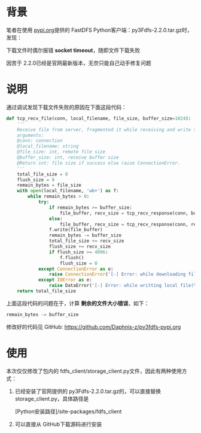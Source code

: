 # 背景

笔者在使用 [pypi.org](https://pypi.org/project/py3Fdfs/#modal-close)提供的 FastDFS Python客户端：py3Fdfs-2.2.0.tar.gz时，发现：

  下载文件时偶尔报错 **socket timeout**，随即文件下载失败

因苦于 2.2.0已经是官网最新版本，无奈只能自己动手修复问题



# 说明

通过调试发现下载文件失败的原因在下面这段代码：

```python
def tcp_recv_file(conn, local_filename, file_size, buffer_size=1024):
    '''
    Receive file from server, fragmented it while receiving and write to disk.
    arguments:
    @conn: connection
    @local_filename: string
    @file_size: int, remote file size
    @buffer_size: int, receive buffer size
    @Return int: file size if success else raise ConnectionError.
    '''
    total_file_size = 0
    flush_size = 0
    remain_bytes = file_size
    with open(local_filename, 'wb+') as f:
        while remain_bytes > 0:
            try:
                if remain_bytes >= buffer_size:
                    file_buffer, recv_size = tcp_recv_response(conn, buffer_size, buffer_size)
                else:
                    file_buffer, recv_size = tcp_recv_response(conn, remain_bytes, buffer_size)
                f.write(file_buffer)
                remain_bytes -= buffer_size
                total_file_size += recv_size
                flush_size += recv_size
                if flush_size >= 4096:
                    f.flush()
                    flush_size = 0
            except ConnectionError as e:
                raise ConnectionError('[-] Error: while downloading file(%s).' % e.args)
            except IOError as e:
                raise DataError('[-] Error: while writting local file(%s).' % e.args)
    return total_file_size
```

上面这段代码的问题在于，计算 **剩余的文件大小错误**，如下：

```python
remain_bytes -= buffer_size
```

修改好的代码见 GitHub: https://github.com/Daphnis-z/py3fdfs-pypi.org



# 使用

本次仅仅修改了包内的 fdfs_client/storage_client.py文件，因此有两种使用方式：

1. 已经安装了官网提供的 py3Fdfs-2.2.0.tar.gz的，可以直接替换 storage_client.py，具体路径是

   [Python安装路径]/site-packages/fdfs_client

2. 可以直接从 GitHub下载源码进行安装

